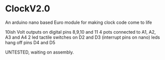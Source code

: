# ClockV2.0
An arduino nano based Euro module for making clock code come to life

10ish Volt outputs on digital pins 8,9,10 and 11
4 pots connected to A1, A2, A3 and A4
2 led tactile switches on D2 and D3 (interrupt pins on nano) leds hang off pins D4 and D5

UNTESTED, waiting on assembly.

